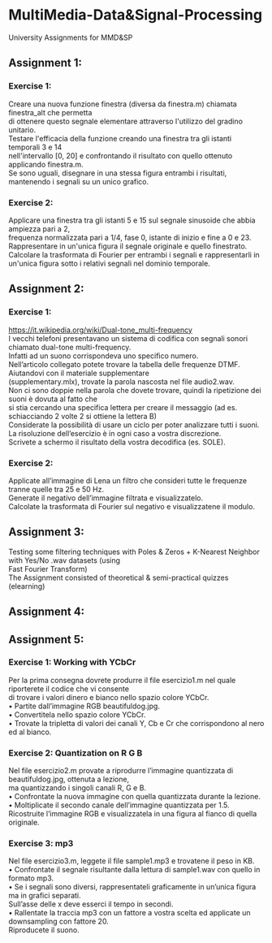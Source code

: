 # MultiMedia-Data&Signal-Processing
University Assignments for MMD&SP <br />
## Assignment 1: <br />
### Exercise 1: <br />
Creare una nuova funzione finestra (diversa da finestra.m) chiamata finestra_alt che permetta <br />
di ottenere questo segnale elementare attraverso l'utilizzo del gradino unitario. <br />
Testare l'efficacia della funzione creando una finestra tra gli istanti temporali 3 e 14 <br />
nell'intervallo [0, 20] e confrontando il risultato con quello ottenuto applicando finestra.m. <br />
Se sono uguali, disegnare in una stessa figura entrambi i risultati, mantenendo i segnali su un unico grafico. <br />
### Exercise 2: <br />
Applicare una finestra tra gli istanti 5 e 15 sul segnale sinusoide che abbia ampiezza pari a 2, <br />
frequenza normalizzata pari a 1/4, fase 0, istante di inizio e fine a 0 e 23. <br />
Rappresentare in un'unica figura il segnale originale e quello finestrato.
Calcolare la trasformata di Fourier per entrambi i segnali e rappresentarli in un'unica
figura sotto i relativi segnali nel dominio temporale. <br />
## Assignment 2: <br />
### Exercise 1: <br />
https://it.wikipedia.org/wiki/Dual-tone_multi-frequency <br />
I vecchi telefoni presentavano un sistema di codifica con segnali sonori chiamato dual-tone multi-frequency. <br />
Infatti ad un suono corrispondeva uno specifico numero. <br />
Nell’articolo collegato potete trovare la tabella delle frequenze DTMF. Aiutandovi con il materiale supplementare <br />
(supplementary.mlx), trovate la parola nascosta nel file audio2.wav. <br />
Non ci sono doppie nella parola che dovete trovare, quindi la ripetizione dei suoni è dovuta al fatto che <br />
si stia cercando una specifica lettera per creare il messaggio (ad es. schiacciando 2 volte 2 si ottiene la lettera B) <br />
Considerate la possibilità di usare un ciclo per poter analizzare tutti i suoni. <br />
La risoluzione dell’esercizio è in ogni caso a vostra discrezione. <br />
Scrivete a schermo il risultato della vostra decodifica (es. SOLE). <br />
### Exercise 2: <br />
Applicate all’immagine di Lena un filtro che consideri tutte le frequenze tranne quelle tra 25 e 50 Hz. <br />
Generate il negativo dell’immagine filtrata e visualizzatelo. <br />
Calcolate la trasformata di Fourier sul negativo e visualizzatene il modulo. <br />
## Assignment 3: <br />
Testing some filtering techniques with Poles & Zeros + K-Nearest Neighbor with Yes/No .wav datasets (using <br />
Fast Fourier Transform) <br />
The Assignment consisted of theoretical & semi-practical quizzes (elearning)
## Assignment 4: <br />
## Assignment 5: <br />
### Exercise 1: Working with YCbCr
Per la prima consegna dovrete produrre il file esercizio1.m nel quale riporterete il codice che vi consente <br />
di trovare i valori dinero e bianco nello spazio colore YCbCr. <br />
• Partite dall’immagine RGB beautifuldog.jpg. <br />
• Convertitela nello spazio colore YCbCr. <br />
• Trovate la tripletta di valori dei canali Y, Cb e Cr che corrispondono al nero ed al bianco. <br />
### Exercise 2: Quantization on R G B <br />
Nel file esercizio2.m provate a riprodurre l’immagine quantizzata di beautifuldog.jpg, ottenuta a lezione, <br />
ma quantizzando i singoli canali R, G e B. <br />
• Confrontate la nuova immagine con quella quantizzata durante la lezione. <br />
• Moltiplicate il secondo canale dell’immagine quantizzata per 1.5. <br />
Ricostruite l’immagine RGB e visualizzatela in una figura al fianco di quella originale. <br />
### Exercise 3: mp3
Nel file esercizio3.m, leggete il file sample1.mp3 e trovatene il peso in KB. <br />
• Confrontate il segnale risultante dalla lettura di sample1.wav con quello in formato mp3. <br />
• Se i segnali sono diversi, rappresentateli graficamente in un’unica figura ma in grafici separati. <br />
  Sull’asse delle x deve esserci il tempo in secondi. <br />
• Rallentate la traccia mp3 con un fattore a vostra scelta ed applicate un downsampling con fattore 20.<br />
Riproducete il suono.<br />


